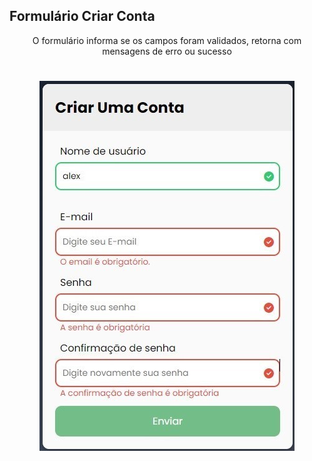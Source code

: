 ## Formulário Criar Conta
<p align="center">O formulário informa se os campos foram validados, retorna com mensagens de erro ou sucesso </p>
<h1 align="center">
  <img alt="FormularioCriarConta" title="#FormularioCriarConta" src="./assets/img/formulario_criar_conta.jpg" />
</h1>
